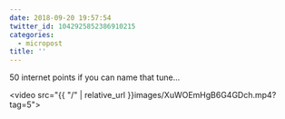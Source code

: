 ```yaml
---
date: 2018-09-20 19:57:54
twitter_id: 1042925852386910215
categories:
  - micropost
title: ''
---
```


50 internet points if you can name that tune...

<video src="{{ "/" | relative_url  }}images/XuWOEmHgB6G4GDch.mp4?tag=5"></video>
